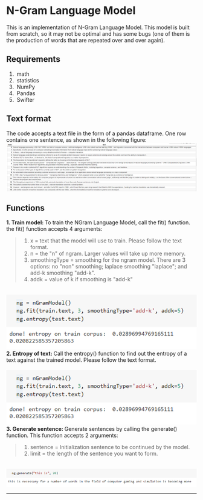 # N-Gram Language Model
This is an implementation of N-Gram Language Model. This model is built from scratch, so it may not be optimal and has some bugs (one of them is the production of words that are repeated over and over again).

## Requirements
1. &nbsp;math
2. &nbsp;statistics
3. &nbsp;NumPy
4. &nbsp;Pandas
5. &nbsp;Swifter

## Text format
<div>The code accepts a text file in the form of a pandas dataframe. One row contains one sentence, as shown in the following figure:
</div>
<img src="https://github.com/vincentmichael089/NLP-Ngram-LM/blob/main/asset/disp-01.png" width="600" />
<br>

## Functions
<div>
  <b> 1. Train model: </b>
  To train the NGram Language Model, call the fit() function. the fit() function accepts 4 arguments:
  
  > 1. x = text that the model will use to train. Please follow the text format.
  > 2. n = the "n" of ngram. Larger values will take up more memory.
  > 3. smoothingType = smoothing for the ngram model. There are 3 options: no "non" smoothing; laplace smoothing "laplace"; and add-k smoothing "add-k".
  > 4. addk = value of k if smoothing is "add-k"
</div>
<br>
<img src="https://github.com/vincentmichael089/NLP-Ngram-LM/blob/main/asset/disp-02.png" width="600" />
<br>
<div>
  <b> 2. Entropy of text: </b>
  Call the entropy() function to find out the entropy of a text against the trained model. Please follow the text format.
</div>
<br>
<img src="https://github.com/vincentmichael089/NLP-Ngram-LM/blob/main/asset/disp-02.png" width="600" />
<br>
<div>
  <b> 3. Generate sentence: </b>
  Generate sentences by calling the generate() function. This function accepts 2 arguments:

  > 1. sentence = Initialization sentence to be continued by the model.
  > 2. limit = the length of the sentence you want to form.
</div>
<br>
<img src="https://github.com/vincentmichael089/NLP-Ngram-LM/blob/main/asset/disp-03.png" width="600" />
<br>
<hr>